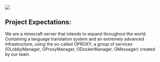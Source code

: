![](https://i.imgur.com/jYtCnqY.png)
## Project Expectations:
We are a minecraft server that intends to expand throughout the world.
Containing a language translation system and an extremely advanced infrastructure,
using the so-called OPROXY, a group of services (OLobbyManager, OProxyManager, ODockerManager, OMessager) created by our team.
